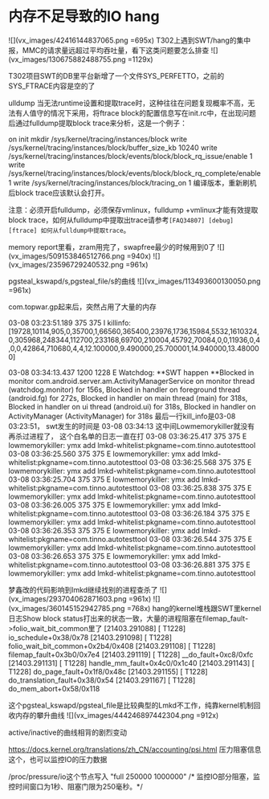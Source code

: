 # 内存不足导致的IO hang
![](vx_images/42416144837065.png =695x)
T302上遇到SWT/hang的集中报，MMC的请求量远超过平均吞吐量，看下这类问题要怎么排查
![](vx_images/130675882488755.png =1129x)

 T302项目SWT的DB里平台新增了一个文件SYS_PERFETTO，之前的SYS_FTRACE内容是空的了

ulldump
当无法runtime设置和提取trace时，这种往往在问题复现概率不高，无法有人值守的情况下采用，将ftrace block的配置信息写在init.rc中，在出现问题后通过fulldump提取block trace来分析，这是一个例子：

on init
        mkdir /sys/kernel/tracing/instances/block
        write /sys/kernel/tracing/instances/block/buffer_size_kb 10240
        write /sys/kernel/tracing/instances/block/events/block/block_rq_issue/enable 1
            write /sys/kernel/tracing/instances/block/events/block/block_rq_complete/enable 1
        write /sys/kernel/tracing/instances/block/tracing_on 1
编译版本，重新刷机后block trace应该默认会打开。

注意：必须开启fulldump，必须保存vmlinux，fulldump +vmlinux才能有效提取block trace，如何从fulldump中提取出trace请参考`[FAQ34807] [debug][ftrace] 如何从fulldump中提取trace`。

memory report里看，zram用完了，swapfree最少的时候用到0了
![](vx_images/509153846512766.png =940x)
![](vx_images/23596729240532.png =961x)

pgsteal_kswapd/s,pgsteal_file/s的曲线
![](vx_images/113493600130050.png =961x)

 com.topwar.gp起来后，突然占用了大量的内存

03-08 03:23:51.189   375   375 I killinfo: [19728,10114,905,0,35700,1,66560,365400,23976,1736,15984,5532,1610324,0,305968,248344,112700,233168,69700,210004,45792,70084,0,0,11936,0,4,0,0,42864,710680,4,4,12.100000,9.490000,25.700001,14.940000,13.480000]

03-08 03:34:13.437  1200  1228 E Watchdog: **SWT happen **Blocked in monitor com.android.server.am.ActivityManagerService on monitor thread (watchdog.monitor) for 156s, Blocked in handler on foreground thread (android.fg) for 272s, Blocked in handler on main thread (main) for 318s, Blocked in handler on ui thread (android.ui) for 318s, Blocked in handler on ActivityManager (ActivityManager) for 318s
最后一行kill_info是03-08 03:23:51，
swt发生的时间是   03-08 03:34:13
这中间Lowmemorykiller就没有再杀过进程了，
这个白名单的日志一直在打
03-08 03:36:25.417   375   375 E lowmemorykiller: ymx add lmkd-whitelist:pkgname=com.tinno.autotesttool
03-08 03:36:25.560   375   375 E lowmemorykiller: ymx add lmkd-whitelist:pkgname=com.tinno.autotesttool
03-08 03:36:25.568   375   375 E lowmemorykiller: ymx add lmkd-whitelist:pkgname=com.tinno.autotesttool
03-08 03:36:25.704   375   375 E lowmemorykiller: ymx add lmkd-whitelist:pkgname=com.tinno.autotesttool
03-08 03:36:25.838   375   375 E lowmemorykiller: ymx add lmkd-whitelist:pkgname=com.tinno.autotesttool
03-08 03:36:26.005   375   375 E lowmemorykiller: ymx add lmkd-whitelist:pkgname=com.tinno.autotesttool
03-08 03:36:26.184   375   375 E lowmemorykiller: ymx add lmkd-whitelist:pkgname=com.tinno.autotesttool
03-08 03:36:26.353   375   375 E lowmemorykiller: ymx add lmkd-whitelist:pkgname=com.tinno.autotesttool
03-08 03:36:26.544   375   375 E lowmemorykiller: ymx add lmkd-whitelist:pkgname=com.tinno.autotesttool
03-08 03:36:26.653   375   375 E lowmemorykiller: ymx add lmkd-whitelist:pkgname=com.tinno.autotesttool
03-08 03:36:26.881   375   375 E lowmemorykiller: ymx add lmkd-whitelist:pkgname=com.tinno.autotesttool

梦鑫改的代码影响到lmkd继续找别的进程查杀了
![](vx_images/293704062871603.png =961x)
![](vx_images/360145152942785.png =768x)
hang的kernel堆栈跟SWT里kernel日志Show block status打出来的状态一致，大量的进程阻塞在filemap_fault->folio_wait_bit_common里了
 [21403.291088] [ T1228]  io_schedule+0x38/0x78
[21403.291098] [ T1228]  folio_wait_bit_common+0x2b4/0x408
[21403.291108] [ T1228]  filemap_fault+0x3b0/0x7e4
[21403.291119] [ T1228]  __do_fault+0xc8/0xfc
[21403.291131] [ T1228]  handle_mm_fault+0x4c0/0x1c40
[21403.291143] [ T1228]  do_page_fault+0x1f8/0x48c
[21403.291155] [ T1228]  do_translation_fault+0x38/0x54
[21403.291167] [ T1228]  do_mem_abort+0x58/0x118

这个pgsteal_kswapd/pgsteal_file是比较典型的Lmkd不工作，纯靠kernel机制回收内存的攀升曲线
![](vx_images/444246897442304.png =912x)

active/inactive的曲线相背的剧烈变动

https://docs.kernel.org/translations/zh_CN/accounting/psi.html
压力阻塞信息这个，也可以监控IO的压力数据

/proc/pressure/io这个节点写入 "full 250000 1000000"
/* 监控IO部分阻塞，监控时间窗口为1秒、阻塞门限为250毫秒。*/




